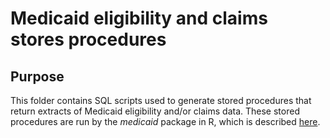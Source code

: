 
# Medicaid eligibility and claims stores procedures

## Purpose
This folder contains SQL scripts used to generate stored procedures that return extracts of Medicaid eligibility and/or claims data. These stored procedures are run by the <i>medicaid</i> package in R, which is described [here](https://github.com/PHSKC-APDE/Medicaid/blob/master/README.md#medicaid).
